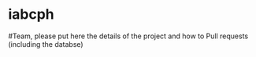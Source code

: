 # iabcph

#Team, please put here the details of the project and how to Pull requests (including the databse)
